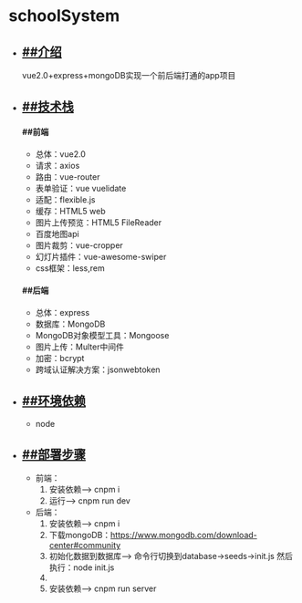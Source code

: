 # schoolSystem
<div>
    <ul>  
        <li>
            <a href="">
                <h2>##介绍</h2>
            </a>
            <div>vue2.0+express+mongoDB实现一个前后端打通的app项目<div>
        </li>
        <li>
            <a href="">
                <h2>##技术栈</h2>
            </a>
            <div>
                <h4>##前端</h4>
                <ul>  
                    <li>总体：vue2.0</li>
                    <li>请求：axios</li>
                    <li>路由：vue-router</li>
                    <li>表单验证：vue vuelidate</li>
                    <li>适配：flexible.js</li>
                    <li>缓存：HTML5 web</li>
                    <li>图片上传预览：HTML5 FileReader</li>
                    <li>百度地图api</li>
                    <li>图片裁剪：vue-cropper</li>
                    <li>幻灯片插件：vue-awesome-swiper</li>
                    <li>css框架：less,rem</li>
                </ul>
            <div>
            <div>
                <h4>##后端</h4>
                <ul>  
                    <li>总体：express</li>
                    <li>数据库：MongoDB</li>
                    <li>MongoDB对象模型工具：Mongoose</li>
                    <li>图片上传：Multer中间件</li>
                    <li>加密：bcrypt</li>
                    <li>跨域认证解决方案：jsonwebtoken</li>
                </ul>
            <div>
        </li>
        <li>
            <a href="">
                <h2>##环境依赖</h2>
            </a>
            <ul>
                <li>node</li>
            </ul>
        </li>
        <li>
            <a href="">
                <h2>##部署步骤</h2>
            </a>
            <ul>
                <li>前端：  
                    <ol>
                        <li>安装依赖——> cnpm i</li>
                        <li>运行——> cnpm run dev</li>
                    </ol>  
                </li>
                <li>后端：  
                    <ol>
                        <li>安装依赖——> cnpm i</li>
                        <li>下载mongoDB：<a href="https://www.mongodb.com/download-center#community">https://www.mongodb.com/download-center#community</a></li>
                        <li>初始化数据到数据库——> 命令行切换到database->seeds->init.js 然后执行：node init.js<li>
                        <li>安装依赖——> cnpm run server </li>
                    </ol>  
                </li>
            </ul>
        </li>
    </ul>
</div>